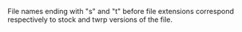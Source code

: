 File names ending with "s" and "t" before file extensions correspond respectively to stock and twrp versions of the file.
